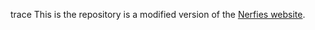 
trace
This is the repository is a modified version of the [Nerfies website](https://nerfies.github.io).


